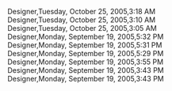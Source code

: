 ﻿Designer,Tuesday, October 25, 2005,3:18 AM  Designer,Tuesday, October 25, 2005,3:10 AM  Designer,Tuesday, October 25, 2005,3:05 AM  Designer,Monday, September 19, 2005,5:32 PM  Designer,Monday, September 19, 2005,5:31 PM  Designer,Monday, September 19, 2005,5:29 PM  Designer,Monday, September 19, 2005,3:55 PM  Designer,Monday, September 19, 2005,3:43 PM  Designer,Monday, September 19, 2005,3:43 PM